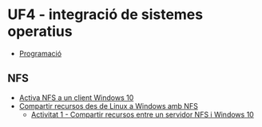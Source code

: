 # UF4 -  integració de sistemes operatius

- [Programació](programacioUF4.md)

## NFS

- [Activa NFS a un client Windows 10](nfs_a_windows.md)
- [Compartir recursos des de Linux a Windows amb NFS](nfs_compartir.md)
  - [Activitat 1 - Compartir recursos entre un servidor NFS i Windows 10](activitat1.md)
